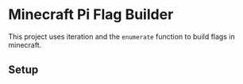 # Minecraft Pi Flag Builder

This project uses iteration and the `enumerate` function to build flags in minecraft.

## Setup

